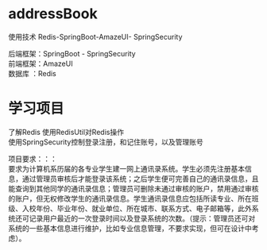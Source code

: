 # addressBook
使用技术  Redis-SpringBoot-AmazeUI- SpringSecurity              

后端框架：SpringBoot -  SpringSecurity                
前端框架：AmazeUI                    
数据库  ：Redis                     
# 学习项目 
了解Redis
使用RedisUtil对Redis操作                                              
使用SpringSecurity控制登录注册，和记住账号，以及管理账号

项目要求：：：       
       要求为计算机系历届的各专业学生建一网上通讯录系统。学生必须先注册基本信息，通过管理员审核后才能登录该系统；之后学生便可完善自己的通讯录信息，且能查询到其他同学的通讯录信息；管理员可删除未通过审核的账户，禁用通过审核的账户，但无权修改学生的通讯录信息。学生通讯录信息应包括所读专业、所在班级、入校年份、毕业年份、就业单位、所在城市、联系方式、电子邮箱等，此外系统还可记录用户最近的一次登录时间以及登录系统的次数。（提示：管理员还可对系统的一些基本信息进行维护，比如专业信息管理，不要求实现，但可在设计中考虑）。
